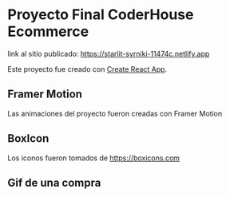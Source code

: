# Proyecto Final CoderHouse Ecommerce

link al sitio publicado: https://starlit-syrniki-11474c.netlify.app

Este proyecto fue creado con [Create React App](https://github.com/facebook/create-react-app).

## Framer Motion

Las animaciones del proyecto fueron creadas con Framer Motion

## BoxIcon

Los iconos fueron tomados de https://boxicons.com

## Gif de una compra



